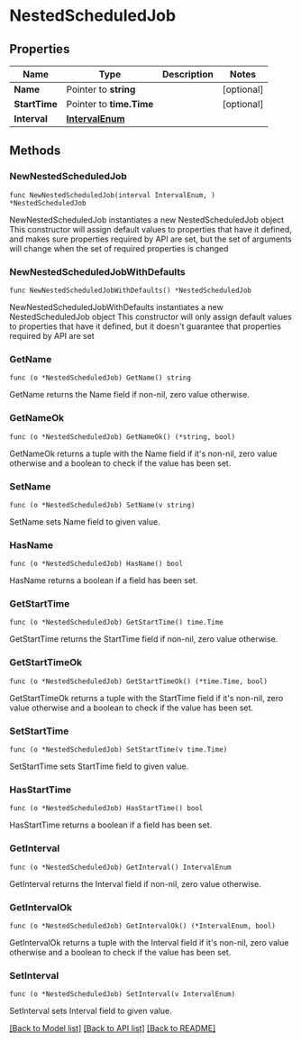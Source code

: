 # NestedScheduledJob

## Properties

Name | Type | Description | Notes
------------ | ------------- | ------------- | -------------
**Name** | Pointer to **string** |  | [optional] 
**StartTime** | Pointer to **time.Time** |  | [optional] 
**Interval** | [**IntervalEnum**](IntervalEnum.md) |  | 

## Methods

### NewNestedScheduledJob

`func NewNestedScheduledJob(interval IntervalEnum, ) *NestedScheduledJob`

NewNestedScheduledJob instantiates a new NestedScheduledJob object
This constructor will assign default values to properties that have it defined,
and makes sure properties required by API are set, but the set of arguments
will change when the set of required properties is changed

### NewNestedScheduledJobWithDefaults

`func NewNestedScheduledJobWithDefaults() *NestedScheduledJob`

NewNestedScheduledJobWithDefaults instantiates a new NestedScheduledJob object
This constructor will only assign default values to properties that have it defined,
but it doesn't guarantee that properties required by API are set

### GetName

`func (o *NestedScheduledJob) GetName() string`

GetName returns the Name field if non-nil, zero value otherwise.

### GetNameOk

`func (o *NestedScheduledJob) GetNameOk() (*string, bool)`

GetNameOk returns a tuple with the Name field if it's non-nil, zero value otherwise
and a boolean to check if the value has been set.

### SetName

`func (o *NestedScheduledJob) SetName(v string)`

SetName sets Name field to given value.

### HasName

`func (o *NestedScheduledJob) HasName() bool`

HasName returns a boolean if a field has been set.

### GetStartTime

`func (o *NestedScheduledJob) GetStartTime() time.Time`

GetStartTime returns the StartTime field if non-nil, zero value otherwise.

### GetStartTimeOk

`func (o *NestedScheduledJob) GetStartTimeOk() (*time.Time, bool)`

GetStartTimeOk returns a tuple with the StartTime field if it's non-nil, zero value otherwise
and a boolean to check if the value has been set.

### SetStartTime

`func (o *NestedScheduledJob) SetStartTime(v time.Time)`

SetStartTime sets StartTime field to given value.

### HasStartTime

`func (o *NestedScheduledJob) HasStartTime() bool`

HasStartTime returns a boolean if a field has been set.

### GetInterval

`func (o *NestedScheduledJob) GetInterval() IntervalEnum`

GetInterval returns the Interval field if non-nil, zero value otherwise.

### GetIntervalOk

`func (o *NestedScheduledJob) GetIntervalOk() (*IntervalEnum, bool)`

GetIntervalOk returns a tuple with the Interval field if it's non-nil, zero value otherwise
and a boolean to check if the value has been set.

### SetInterval

`func (o *NestedScheduledJob) SetInterval(v IntervalEnum)`

SetInterval sets Interval field to given value.



[[Back to Model list]](../README.md#documentation-for-models) [[Back to API list]](../README.md#documentation-for-api-endpoints) [[Back to README]](../README.md)


